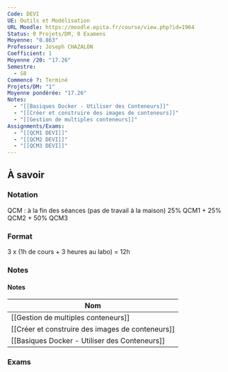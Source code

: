 ```yaml
---
Code: DEVI
UE: Outils et Modélisation
URL Moodle: https://moodle.epita.fr/course/view.php?id=1964
Status: 0 Projets/DM, 0 Examens
Moyenne: "0.863"
Professeur: Joseph CHAZALON
Coefficient: 1
Moyenne /20: "17.26"
Semestre:
  - S8
Commencé ?: Terminé
Projets/DM: "1"
Moyenne pondérée: "17.26"
Notes:
  - "[[Basiques Docker - Utiliser des Conteneurs]]"
  - "[[Créer et construire des images de conteneurs]]"
  - "[[Gestion de multiples conteneurs]]"
Assignments/Exams:
  - "[[QCM1 DEVI]]"
  - "[[QCM2 DEVI]]"
  - "[[QCM3 DEVI]]"
---
```

## À savoir
### Notation
QCM : à la fin des séances (pas de travail à la maison)
25% QCM1 + 25% QCM2 + 50% QCM3
### Format
3 x (1h de cours + 3 heures au labo) = 12h
  
  
### Notes
#### Notes
|Nom|
|---|
|[[Gestion de multiples conteneurs]]|
|[[Créer et construire des images de conteneurs]]|
|[[Basiques Docker - Utiliser des Conteneurs]]|
  
  
  
### Exams